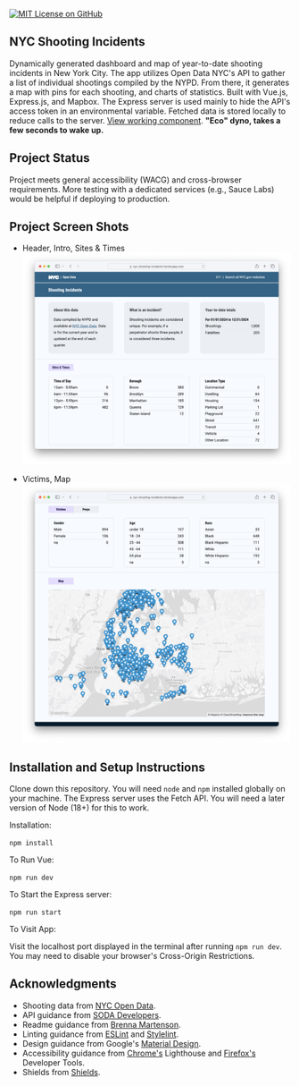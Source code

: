 [![MIT License on GitHub](https://img.shields.io/github/license/seankelliher/nyc-shooting-incidents?style=flat-square)](/LICENSE.txt)
## NYC Shooting Incidents

Dynamically generated dashboard and map of year-to-date shooting incidents in New York City. The app utilizes Open Data NYC's API to gather a list of individual shootings compiled by the NYPD. From there, it generates a map with pins for each shooting, and charts of statistics. Built with Vue.js, Express.js, and Mapbox. The Express server is used mainly to hide the API's access token in an environmental variable. Fetched data is stored locally to reduce calls to the server. [View working component](https://nyc-shooting-incidents.herokuapp.com). **"Eco" dyno, takes a few seconds to wake up.**

## Project Status

Project meets general accessibility (WACG) and cross-browser requirements. More testing with a dedicated services (e.g., Sauce Labs) would be helpful if deploying to production.

## Project Screen Shots

* Header, Intro, Sites & Times
![screen shot of project](/screenshots/nyc-shooting-incidents-screenshot1.png?s=600)

* Victims, Map
![screen shot of project](/screenshots/nyc-shooting-incidents-screenshot2.png?s=600)

## Installation and Setup Instructions

Clone down this repository. You will need `node` and `npm` installed globally on your machine. The Express server uses the Fetch API. You will need a later version of Node (18+) for this to work. 

Installation:

`npm install`  

To Run Vue:

`npm run dev`  

To Start the Express server:

`npm run start`  

To Visit App:

Visit the localhost port displayed in the terminal after running `npm run dev`. You may need to disable your browser's Cross-Origin Restrictions.

## Acknowledgments

* Shooting data from [NYC Open Data](https://data.cityofnewyork.us/Public-Safety/NYPD-Shooting-Incident-Data-Year-To-Date-/5ucz-vwe8).
* API guidance from [SODA Developers](https://dev.socrata.com).
* Readme guidance from [Brenna Martenson](https://gist.github.com/martensonbj/6bf2ec2ed55f5be723415ea73c4557c4).
* Linting guidance from [ESLint](https://eslint.org) and [Stylelint](https://stylelint.io).
* Design guidance from Google's [Material Design](https://material.io/design).
* Accessibility guidance from [Chrome's](https://www.google.com/chrome/) Lighthouse and [Firefox's](https://www.mozilla.org/en-US/firefox/new/) Developer Tools.
* Shields from [Shields](https://shields.io).